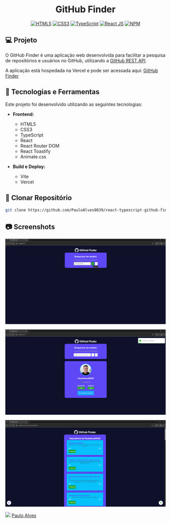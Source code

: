 <h1 align="center">GitHub Finder</h1>

<p align="center">
  <a href="https://www.w3schools.com/html/"><img alt="HTML5" src="https://img.shields.io/badge/html5-%23E34F26.svg?style=for-the-badge&logo=html5&logoColor=white" /></a>
  <a href="https://www.w3schools.com/css/"><img alt="CSS3" src="https://img.shields.io/badge/css3-%231572B6.svg?style=for-the-badge&logo=css3&logoColor=white" /></a>
  <a href="https://www.typescriptlang.org/"><img alt="TypeScript" src="https://img.shields.io/badge/typescript-%23007ACC.svg?style=for-the-badge&logo=typescript&logoColor=white" /></a>
  <a href="https://react.dev/"><img alt="React JS" src="https://img.shields.io/badge/React-20232A?style=for-the-badge&logo=react&logoColor=61DAFB" /></a>
  <a href="https://www.npmjs.com/"><img alt="NPM" src="https://img.shields.io/badge/NPM-%23CB3837.svg?style=for-the-badge&logo=npm&logoColor=white" /></a>
</p>

## :computer: Projeto

O GitHub Finder é uma aplicação web desenvolvida para facilitar a pesquisa de repositórios e usuários no GitHub, utilizando a [GitHub REST API](https://docs.github.com/en/rest/users?apiVersion=2022-11-28).

A aplicação está hospedada na Vercel e pode ser acessada aqui: [GitHub Finder](https://github-finder-q2izez8f1-paulo-alves-projects.vercel.app/) 

## 🚀 Tecnologias e Ferramentas  

Este projeto foi desenvolvido utilizando as seguintes tecnologias:  

- **Frontend:**  
  - HTML5  
  - CSS3  
  - TypeScript  
  - React  
  - React Router DOM  
  - React Toastify  
  - Animate.css  

- **Build e Deploy:**  
  - Vite  
  - Vercel  

## :floppy_disk: Clonar Repositório

```bash
git clone https://github.com/PauloAlves8039/react-typescript-github-finder.git
```

## :camera: Screenshots

<p align="center"> <img src="https://github.com/PauloAlves8039/react-typescript-github-finder/blob/master/src/assets/images/screenshot1.png?raw=true" /></p>
<p align="center"> <img src="https://github.com/PauloAlves8039/react-typescript-github-finder/blob/master/src/assets/images/screenshot2.png?raw=true" /></p>
<p align="center"> <img src="https://github.com/PauloAlves8039/react-typescript-github-finder/blob/master/src/assets/images/screenshot3.png?raw=true" /></p>

<a href="https://github.com/PauloAlves8039"><img src="https://avatars.githubusercontent.com/u/57012714?v=4" width=70></a>
[Paulo Alves](https://github.com/PauloAlves8039)
